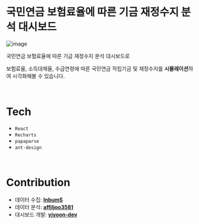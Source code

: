 # 국민연금 보험료율에 따른 기금 재정수지 분석 대시보드

![image](https://user-images.githubusercontent.com/72238126/172840619-fa41ef01-b488-42aa-b419-675edebf9ded.png)


국민연금 보험료율에 따른 기금 재정수지 분석 대시보드로

보험료율, 소득대체율, 수급연령에 따른 국민연금 적립기금 및 재정수지를 **시뮬레이션**하여 시각화해볼 수 있습니다.

<br>

# Tech

- `React`
- `Recharts`
- `papaparse`
- `ant-design`

<br>

# Contribution

- 데이터 수집: **[InbumS](https://github.com/InbumS)**
- 데이터 분석: **[affjljoo3581](https://github.com/affjljoo3581)**
- 대시보드 개발: **[yjyoon-dev](https://github.com/yjyoon-dev)**
